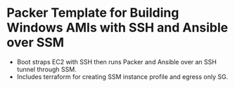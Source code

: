 # Packer Template for Building Windows AMIs with SSH and Ansible over SSM

 - Boot straps EC2 with SSH then runs Packer and Ansible over an SSH tunnel through SSM.
 - Includes terraform for creating SSM instance profile and egress only SG.
